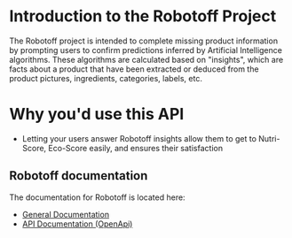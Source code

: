 # Introduction to the Robotoff Project

The Robotoff project is intended to complete missing product information by prompting users to confirm predictions inferred by Artificial Intelligence algorithms. These algorithms are calculated based on "insights", which are facts about a product that have been extracted or deduced from the product pictures, ingredients, categories, labels, etc.

# Why you'd use this API 
- Letting your users answer Robotoff insights allow them to get to Nutri-Score, Eco-Score easily, and ensures their satisfaction

## Robotoff documentation

The documentation for Robotoff is located here:

- [General Documentation][general_docs]
- [API Documentation (OpenApi)][api_docs]

[general_docs]: https://openfoodfacts.github.io/robotoff/ "General Documentation"
[api_docs]: https://openfoodfacts.github.io/robotoff/references/api/ "API Documentation"
